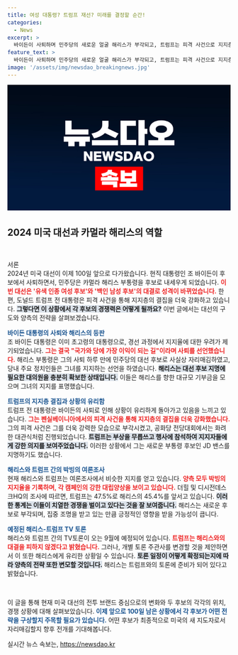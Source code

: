 ```yaml
---
title: 여성 대통령? 트럼프 재선? 미래를 결정할 순간!
categories:
  - News
excerpt: >
  바이든이 사퇴하며 민주당의 새로운 얼굴 해리스가 부각되고, 트럼프는 피격 사건으로 지지층을 더욱 결집시키고 있다. 두 후보 간의 박빙 여론조사 속에서 곧 열릴 TV 토론이 관심을 모은다. 2024년 대선의 판세가 어떻게 바뀔지 주목하라!
feature_text: >
  바이든이 사퇴하며 민주당의 새로운 얼굴 해리스가 부각되고, 트럼프는 피격 사건으로 지지층을 더욱 결집시키고 있다. 두 후보 간의 박빙 여론조사 속에서 곧 열릴 TV 토론이 관심을 모은다. 2024년 대선의 판세가 어떻게 바뀔지 주목하라!
image: '/assets/img/newsdao_breakingnews.jpg'
---
```


<p><img src="/assets/img/newsdao_breakingnews.jpg" alt="ranknews 속보" /></p>

<h2 data-ke-size="size26">2024 미국 대선과 카멀라 해리스의 역할</h2>

<p data-ke-size="size16">&nbsp;</p>

<p>서론<br />
2024년 미국 대선이 이제 100일 앞으로 다가왔습니다. 현직 대통령인 조 바이든이 후보에서 사퇴하면서, 민주당은 카멀라 해리스 부통령을 후보로 내세우게 되었습니다. <b><span style="color: #ee2323;">이번 대선은 '유색 인종 여성 후보'와 '백인 남성 후보'의 대결로 성격이 바뀌었습니다.</span></b> 한편, 도널드 트럼프 전 대통령은 피격 사건을 통해 지지층의 결집을 더욱 강화하고 있습니다. <b><span style="background-color: #21538527;">그렇다면 이 상황에서 각 후보의 경쟁력은 어떻게 될까요?</span></b> 이번 글에서는 대선의 구도와 양측의 전략을 살펴보겠습니다.</p>

<p><b><span style="color: #1a5490;">바이든 대통령의 사퇴와 해리스의 등판</span></b><br />
조 바이든 대통령은 이미 초고령의 대통령으로, 경선 과정에서 지지율에 대한 우려가 제기되었습니다. <b><span style="color: #ee2323;">그는 결국 "국가와 당에 가장 이익이 되는 길"이라며 사퇴를 선언했습니다.</span></b> 해리스 부통령은 그의 사퇴 하루 만에 민주당의 대선 후보로 사실상 자리매김하였고, 당내 주요 정치인들은 그녀를 지지하는 선언을 하였습니다. <b><span style="background-color: #21538527;">해리스는 대선 후보 지명에 필요한 대의원을 충분히 확보한 상태입니다.</span></b> 이들은 해리스를 향한 대규모 기부금을 모으며 그녀의 지지를 표명했습니다.</p>

<p><b><span style="color: #1a5490;">트럼프의 지지층 결집과 상황의 유리함</span></b><br />
트럼프 전 대통령은 바이든의 사퇴로 인해 상황이 유리하게 돌아가고 있음을 느끼고 있습니다. <b><span style="color: #ee2323;">그는 펜실베이니아에서의 피격 사건을 통해 지지층의 결집을 더욱 강화했습니다.</span></b> 그의 피격 사건은 그를 더욱 강력한 모습으로 부각시켰고, 공화당 전당대회에서는 화려한 대관식처럼 진행되었습니다. <b><span style="background-color: #21538527;">트럼프는 부상을 무릅쓰고 행사에 참석하여 지지자들에게 강한 의지를 보여주었습니다.</span></b> 이러한 상황에서 그는 새로운 부통령 후보인 JD 밴스를 지명하기도 했습니다.</p>

<p><b><span style="color: #1a5490;">해리스와 트럼프 간의 박빙의 여론조사</span></b><br />
현재 해리스와 트럼프는 여론조사에서 비슷한 지지를 얻고 있습니다. <b><span style="color: #ee2323;">양측 모두 박빙의 지지율을 기록하며, 각 캠페인의 강한 대립양상을 보이고 있습니다.</span></b> 더힐 및 디시전데스크HQ의 조사에 따르면, 트럼프는 47.5%로 해리스의 45.4%를 앞서고 있습니다. <b><span style="background-color: #21538527;">이러한 통계는 이들이 치열한 경쟁을 벌이고 있다는 것을 잘 보여줍니다.</span></b> 해리스는 새로운 후보로 부각되며, 집중 조명을 받고 있는 만큼 긍정적인 영향을 받을 가능성이 큽니다.</p>

<p><b><span style="color: #1a5490;">예정된 해리스-트럼프 TV 토론</span></b><br />
해리스와 트럼프 간의 TV토론이 오는 9월에 예정되어 있습니다. <b><span style="color: #ee2323;">트럼프는 해리스와의 대결을 피하지 않겠다고 밝혔습니다.</span></b> 그러나, 개별 토론 주관사를 변경할 것을 제안하면서 이 또한 해리스에게 유리한 상황일 수 있습니다. <b><span style="background-color: #21538527;">토론 일정이 어떻게 확정되는지에 따라 양측의 전략 또한 변모할 것입니다.</span></b> 해리스는 트럼프와의 토론에 준비가 되어 있다고 밝혔습니다.</p>

<p data-ke-size="size16">&nbsp;</p>

<p>이 글을 통해 현재 미국 대선의 전투 브랜드 중심으로의 변화와 두 후보의 각각의 위치, 경쟁 상황에 대해 살펴보았습니다. <b><span style="color: #1a5490;">이제 앞으로 100일 남은 상황에서 각 후보가 어떤 전략을 구상할지 주목할 필요가 있습니다.</span></b> 어떤 후보가 최종적으로 미국의 새 지도자로서 자리매김할지 향후 전개를 기대해봅니다.</p>
실시간 뉴스 속보는, <a href="https://newsdao.kr" rel="dofollow">https://newsdao.kr</a>


